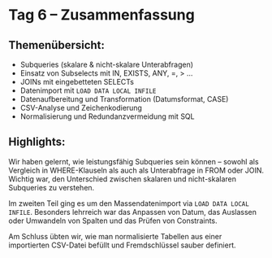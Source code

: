 # Tag 6 – Zusammenfassung

## Themenübersicht:
- Subqueries (skalare & nicht-skalare Unterabfragen)
- Einsatz von Subselects mit IN, EXISTS, ANY, =, > ...
- JOINs mit eingebetteten SELECTs
- Datenimport mit `LOAD DATA LOCAL INFILE`
- Datenaufbereitung und Transformation (Datumsformat, CASE)
- CSV-Analyse und Zeichenkodierung
- Normalisierung und Redundanzvermeidung mit SQL

## Highlights:
Wir haben gelernt, wie leistungsfähig Subqueries sein können – sowohl als Vergleich in WHERE-Klauseln als auch als Unterabfrage in FROM oder JOIN. Wichtig war, den Unterschied zwischen skalaren und nicht-skalaren Subqueries zu verstehen.

Im zweiten Teil ging es um den Massendatenimport via `LOAD DATA LOCAL INFILE`. Besonders lehrreich war das Anpassen von Datum, das Auslassen oder Umwandeln von Spalten und das Prüfen von Constraints.

Am Schluss übten wir, wie man normalisierte Tabellen aus einer importierten CSV-Datei befüllt und Fremdschlüssel sauber definiert.
